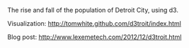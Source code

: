 The rise and fall of the population of Detroit City, using d3.

Visualization: http://tomwhite.github.com/d3troit/index.html

Blog post: http://www.lexemetech.com/2012/12/d3troit.html